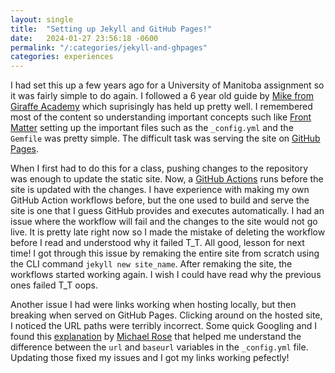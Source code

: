 ```yaml
---
layout: single
title:  "Setting up Jekyll and GitHub Pages!"
date:   2024-01-27 23:56:18 -0600
permalink: "/:categories/jekyll-and-ghpages"
categories: experiences
---
```

I had set this up a few years ago for a University of Manitoba assignment so it was fairly simple to do again. I followed a 6 year old guide by [Mike from Giraffe Academy][youtube-jekyll-tutorial] which suprisingly has held up pretty well. I remembered most of the content so understanding important concepts such like [Front Matter][front-matter] setting up the important files such as the `_config.yml` and the `Gemfile` was pretty simple. The difficult task was serving the site on [GitHub Pages][github-pages].

When I first had to do this for a class, pushing changes to the repository was enough to update the static site. Now, a [GitHub Actions][github-actions] runs before the site is updated with the changes. I have experience with making my own GitHub Action workflows before, but the one used to build and serve the site is one that I guess GitHub provides and executes automatically. I had an issue where the workflow will fail and the changes to the site would not go live. It is pretty late right now so I made the mistake of deleting the workflow before I read and understood why it failed T_T. All good, lesson for next time! I got through this issue by remaking the entire site from scratch using the CLI command `jekyll new site_name`. After remaking the site, the workflows started working again. I wish I could have read why the previous ones failed T_T oops.

Another issue I had were links working when hosting locally, but then breaking when served on GitHub Pages. Clicking around on the hosted site, I noticed the URL paths were terribly incorrect. Some quick Googling and I found this [explanation][url-and-baseurl] by [Michael Rose][michael-rose] that helped me understand the difference between the `url` and `baseurl` variables in the `_config.yml` file. Updating those fixed my issues and I got my links working pefectly!

[youtube-jekyll-tutorial]: https://www.youtube.com/playlist?list=PLLAZ4kZ9dFpOPV5C5Ay0pHaa0RJFhcmcB
[front-matter]: https://jekyllrb.com/docs/front-matter/
[github-pages]: https://pages.github.com/
[github-actions]: https://github.com/features/actions
[url-and-baseurl]: https://mademistakes.com/mastering-jekyll/site-url-baseurl/
[michael-rose]: https://mademistakes.com/about/